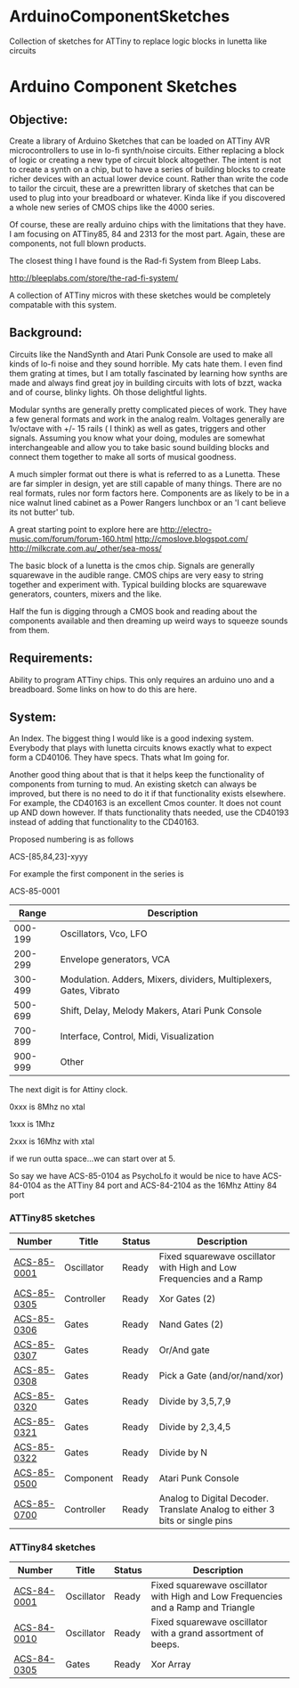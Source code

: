 # ArduinoComponentSketches
Collection of sketches for ATTiny to replace logic blocks in lunetta like circuits


Arduino Component Sketches
==============


## Objective:
Create a library of Arduino Sketches that can be loaded on ATTiny AVR microcontrollers to use in lo-fi synth/noise circuits.   Either replacing a block of logic or creating a new type of circuit block altogether.  The intent is not to create a synth on a chip, but to have a series of building blocks to create richer devices with an actual lower device count.  Rather than write the code to tailor the circuit, these are a prewritten library of sketches that can be used to plug into your breadboard or whatever.  Kinda like if you discovered a whole new series of CMOS chips like the 4000 series.

Of course, these are really arduino chips with the limitations that they have.  I am focusing on ATTiny85, 84 and 2313 for the most part.  Again, these are components, not full blown products.

The closest thing I have found is the Rad-fi System from Bleep Labs.

http://bleeplabs.com/store/the-rad-fi-system/

A collection of ATTiny micros with these sketches would be completely compatable with this system.


## Background:
Circuits like the NandSynth and Atari Punk Console are used to make all kinds of lo-fi noise and they sound horrible.  My cats hate them.  I even find them grating at times, but I am totally fascinated by learning how synths are made and always find great joy in building circuits with lots of bzzt, wacka and of course, blinky lights.  Oh those delightful lights.

Modular synths are generally pretty complicated pieces of work.  They have a few general formats and work in the analog realm.  Voltages generally are 1v/octave with +/- 15 rails ( I think) as well as gates, triggers and other signals. Assuming you know what your doing, modules are somewhat interchangeable and allow you to take basic sound building blocks and connect them together to make all sorts of musical goodness.

A much simpler format out there is what is referred to as a Lunetta.  These are far simpler in design, yet are still  capable of many things.  There are no real formats, rules nor form factors here.  Components are as likely to be in a nice walnut lined cabinet as a Power Rangers lunchbox or an 'I cant believe its not butter' tub.

A great starting point to explore here are
http://electro-music.com/forum/forum-160.html
http://cmoslove.blogspot.com/
http://milkcrate.com.au/_other/sea-moss/


The basic block of a lunetta is the cmos chip.  Signals are generally squarewave in the audible range.  CMOS chips are very easy to string together and experiment with.  Typical building blocks are squarewave generators, counters, mixers and the like.

Half the fun is digging through a CMOS book and reading about the components available and then dreaming up weird ways to squeeze sounds from them.


## Requirements:
Ability to program ATTiny chips.  This only requires an arduino uno and a breadboard.
Some links on how to do this are here.

## System:
An Index.  The biggest thing I would like is a good indexing system.  Everybody that plays with lunetta circuits knows exactly what to expect form a CD40106.  They have specs. Thats what Im going for.

Another good thing about that is that it helps keep the functionality of components from turning to mud.  An existing sketch can always be improved, but there is no need to do it if that functionality exists elsewhere.  For example, the CD40163 is an excellent Cmos counter.  It does not count up AND down however.  If thats functionality thats needed, use the CD40193 instead of adding that functionality to the CD40163.


Proposed numbering is as follows

ACS-[85,84,23]-xyyy

For example the first component in the series is

ACS-85-0001

Range   | Description  
--- | ---
000-199 | Oscillators, Vco, LFO
200-299 | Envelope generators, VCA
300-499 | Modulation.  Adders, Mixers, dividers, Multiplexers, Gates, Vibrato
500-699 | Shift, Delay, Melody Makers, Atari Punk Console
700-899 | Interface, Control, Midi, Visualization
900-999 | Other

The next digit is for Attiny clock.

0xxx is 8Mhz no xtal

1xxx is 1Mhz

2xxx is 16Mhz with xtal


if we run outta space...we can start over at 5.


So say we have
ACS-85-0104 as PsychoLfo
it would be nice to have
ACS-84-0104 as the ATTiny 84 port and
ACS-84-2104 as the 16Mhz Attiny 84 port




### ATTiny85 sketches



Number    | Title   | Status   | Description  
--- | --- | --- | ---
[ACS-85-0001](https://github.com/robstave/ArduinoComponentSketches/tree/master/ACS-85%20ATTiny85%20sketches/ACS-85-0001) | Oscillator | Ready| Fixed squarewave oscillator with High and Low Frequencies and a Ramp
[ACS-85-0305](https://github.com/robstave/ArduinoComponentSketches/tree/master/ACS-85%20ATTiny85%20sketches/ACS-85-0305) | Controller | Ready| Xor Gates (2)
[ACS-85-0306](https://github.com/robstave/ArduinoComponentSketches/tree/master/ACS-85%20ATTiny85%20sketches/ACS-85-0306) | Gates | Ready| Nand Gates (2)
[ACS-85-0307](https://github.com/robstave/ArduinoComponentSketches/tree/master/ACS-85%20ATTiny85%20sketches/ACS-85-0307) | Gates | Ready| Or/And gate
[ACS-85-0308](https://github.com/robstave/ArduinoComponentSketches/tree/master/ACS-85%20ATTiny85%20sketches/ACS-85-0308) | Gates | Ready| Pick a Gate (and/or/nand/xor)
[ACS-85-0320](https://github.com/robstave/ArduinoComponentSketches/tree/master/ACS-85%20ATTiny85%20sketches/ACS-85-0320) | Gates | Ready| Divide by 3,5,7,9
[ACS-85-0321](https://github.com/robstave/ArduinoComponentSketches/tree/master/ACS-85%20ATTiny85%20sketches/ACS-85-0321) | Gates | Ready| Divide by 2,3,4,5
[ACS-85-0322](https://github.com/robstave/ArduinoComponentSketches/tree/master/ACS-85%20ATTiny85%20sketches/ACS-85-0322) | Gates | Ready| Divide by N
[ACS-85-0500](https://github.com/robstave/ArduinoComponentSketches/tree/master/ACS-85%20ATTiny85%20sketches/ACS-85-0500) | Component | Ready| Atari Punk Console
[ACS-85-0700](https://github.com/robstave/ArduinoComponentSketches/tree/master/ACS-85%20ATTiny85%20sketches/ACS-85-0700) | Controller | Ready| Analog to Digital Decoder. Translate Analog to either 3 bits or single pins
  



### ATTiny84 sketches


Number    | Title   | Status   | Description  
--- | --- | --- | ---
[ACS-84-0001](https://github.com/robstave/ArduinoComponentSketches/tree/master/ACS-84%20ATTiny84%20sketches/ACS-84-0001) | Oscillator | Ready | Fixed squarewave oscillator with High and Low Frequencies and a Ramp and Triangle
[ACS-84-0010](https://github.com/robstave/ArduinoComponentSketches/tree/master/ACS-84%20ATTiny84%20sketches/ACS-84-0010) | Oscillator | Ready | Fixed squarewave oscillator with a grand assortment of beeps. 
[ACS-84-0305](https://github.com/robstave/ArduinoComponentSketches/tree/master/ACS-84%20ATTiny84%20sketches/ACS-84-0305) | Gates | Ready |  Xor Array


